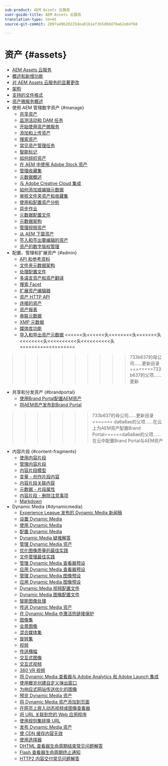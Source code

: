 ```yaml
---
sub-product: AEM Assets 云服务
user-guide-title: AEM Assets 云服务
translation-type: tm+mt
source-git-commit: 2097a49b20225dea01b1ef3b5d0dd79a62e04f68

---
```



# 资产 {#assets}

+ [AEM Assets 云服务](/help/assets/home.md)
+ [概述和新增功能](overview.md)
+ [对 AEM Assets 云服务的显著更改](assets-cloud-changes.md)
+ [架构](architecture.md)
+ [支持的文件格式](file-format-support.md)
+ [资产微服务概述](asset-microservices-overview.md)
+ 使用 AEM 管理数字资产 {#manage}
   + [共享资产](share-assets.md)
   + [监测活动和 DAM 任务](assets-activity-history.md)
   + [开始使用资产微服务](asset-microservices-configure-and-use.md)
   + [添加和上传资产](add-assets.md)
   + [搜索资产](search-assets.md)
   + [常见资产管理任务](manage-digital-assets.md)
   + [智能标记](smart-tags.md)
   + [如何组织资产](organize-assets.md)
   + [在 AEM 中使用 Adobe Stock 资产](aem-assets-adobe-stock.md)
   + [管理收藏集](manage-collections.md)
   + [元数据概述](manage-metadata.md)
   + [与 Adobe Creative Cloud 集成](aem-cc-integration-best-practices.md)
   + [如何添加或编辑元数据](meta-edit.md)
   + [审核文件夹资产和收藏集](bulk-approval.md)
   + [使用和配置资产分析](assets-insights.md)
   + [异步作业](asynchronous-jobs.md)
   + [元数据配置文件](metadata-profiles.md)
   + [元数据架构](metadata-schemas.md)
   + [管理视频资产](manage-video-assets.md)
   + [从 AEM 下载资产](download-assets-from-aem.md)
   + [签入和签出要编辑的资产](check-out-and-submit-assets.md)
   + [资产的数字版权管理](drm.md)
+ 配置、管理和扩展资产 {#admin}
   + [API 和参考资料](developer-reference-material-apis.md)
   + [文件夹元数据架构](folder-metadata-schema.md)
   + [处理配置文件](/help/assets/dynamic-media/processing-profiles.md)
   + [多语言资产和资产翻译](translate-assets.md)
   + [搜索 Facet](search-facets.md)
   + [扩展资产编辑器](extend-asset-editor.md)
   + [资产 HTTP API](mac-api-assets.md)
   + [连接的资产](use-assets-across-connected-assets-instances.md)
   + [资产报表](asset-reports.md)
   + [串联元数据](cascading-metadata.md)
   + [XMP 元数据](xmp-metadata.md)
   + [媒体库功能](medialibrary.md)
   + [导入和导出资产元数据](metadata-import-export.md)
&lt;&lt;&lt;&lt;&lt;&lt;头&lt;&lt;&lt;&lt;&lt;&lt;头&lt;&lt;&lt;&lt;&lt;&lt;&lt;&lt;头&lt;&lt;&lt;&lt;&lt;&lt;&lt;头&lt;&lt;&lt;&lt;&lt;&lt;&lt;&lt;头&lt;&lt;&lt;&lt;&lt;&lt;&lt;&lt;&lt;&lt;头&lt;&lt;&lt;&lt;&lt;&lt;&lt;&lt;&lt;&lt;头===================
>>>>>>>>>>733b637的母公司……更新目录========733b637的父项……更新





> 
+ 共享和分发资产 {#brandportal}
   + [使用Brand Portal配置AEM资产](configure-aem-assets-with-brand-portal.md)
   + [将AEM资产发布到Brand Portal](publish-to-brand-portal.md)
>>>>>>>733b637的母公司……更新目录=======
>>>>>>> da6a8ae的父项……在云上为AEM资产配置Brand Portal======da6a8ae的父项……在云中配置Brand Portal与AEM资产






+ 内容片段 {#content-fragments}
   + [使用内容片段](content-fragments/content-fragments.md)
   + [管理内容片段](content-fragments/content-fragments-managing.md)
   + [内容片段模型](content-fragments/content-fragments-models.md)
   + [变量 - 创作片段内容](content-fragments/content-fragments-variations.md)
   + [内容片段关联内容](content-fragments/content-fragments-assoc-content.md)
   + [元数据 - 片段属性](content-fragments/content-fragments-metadata.md)
   + [内容片段 - 删除注意事项](content-fragments/content-fragments-delete.md)
   + [Markdown](content-fragments/content-fragments-markdown.md)
+ Dynamic Media {#dynamicmedia}
   + [Experience League 发布的 Dynamic Media 新闻稿](dynamic-media/dynamic-media-newsletter.md)
   + [设置 Dynamic Media](dynamic-media/administering-dynamic-media.md)
   + [使用 Dynamic Media](dynamic-media/dynamic-media.md)
   + [配置 Dynamic Media](dynamic-media/config-dm.md)
   + [Dynamic Media 疑难解答](dynamic-media/troubleshoot-dm.md)
   + [管理 Dynamic Media 资产](dynamic-media/managing-assets.md)
   + [优化图像质量的最佳实践](dynamic-media/best-practices-for-optimizing-the-quality-of-your-images.md)
   + [文件管理最佳实践](dynamic-media/best-practices-for-file-management.md)
   + [管理 Dynamic Media 查看器预设](dynamic-media/managing-viewer-presets.md)
   + [应用 Dynamic Media 查看器预设](dynamic-media/viewer-presets.md)
   + [管理 Dynamic Media 图像预设](dynamic-media/managing-image-presets.md)
   + [应用 Dynamic Media 图像预设](dynamic-media/image-presets.md)
   + [Dynamic Media 视频配置文件](dynamic-media/video-profiles.md)
   + [Dynamic Media 图像配置文件](dynamic-media/image-profiles.md)
   + [智能图像处理](dynamic-media/imaging-faq.md)
   + [传送 Dynamic Media 资产](dynamic-media/delivering-dynamic-media-assets.md)
   + [在 Dynamic Media 中激活热链接保护](dynamic-media/hotlink-protection.md)
   + [图像集](dynamic-media/image-sets.md)
   + [全景图像](dynamic-media/panoramic-images.md)
   + [混合媒体集](dynamic-media/mixed-media-sets.md)
   + [旋转集](dynamic-media/spin-sets.md)
   + [视频](dynamic-media/video.md)
   + [传送横幅](dynamic-media/carousel-banners.md)
   + [交互式图像](dynamic-media/interactive-images.md)
   + [交互式视频](dynamic-media/interactive-videos.md)
   + [360 VR 视频](dynamic-media/360-video.md)
   + [将 Dynamic Media 查看器与 Adobe Analytics 和 Adobe Launch 集成](dynamic-media/launch.md)
   + [使用概览创建自定义弹出窗口](dynamic-media/custom-pop-ups.md)
   + [为响应式网站传送优化的图像](dynamic-media/responsive-site.md)
   + [预览 Dynamic Media 资产](dynamic-media/previewing-assets.md)
   + [将 Dynamic Media 资产添加到页面](dynamic-media/adding-dynamic-media-assets-to-pages.md)
   + [在网页上嵌入动态视频或图像查看器](dynamic-media/embed-code.md)
   + [将 URL 关联到您的 Web 应用程序](dynamic-media/linking-urls-to-yourwebapplication.md)
   + [使用规则集转换 URL](dynamic-media/using-rulesets-to-transform-urls.md)
   + [发布 Dynamic Media 资产](dynamic-media/publishing-dynamicmedia-assets.md)
   + [使 CDN 缓存内容无效](dynamic-media/invalidate-cdn-cached-content.md)
   + [使用选择器](dynamic-media/working-with-selectors.md)
   + [DHTML 查看器生命周期结束常见问题解答](dynamic-media/dhtml-viewer-endoflifefaqs.md)
   + [Flash 查看器生命周期终止通知](dynamic-media/flash-viewers-eol.md)
   + [HTTP2 内容交付常见问题解答](dynamic-media/http2faq.md)
